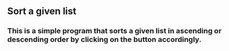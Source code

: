 ## Sort a given list

### This is a simple program that sorts a given list in ascending or descending order by clicking on the button accordingly.
